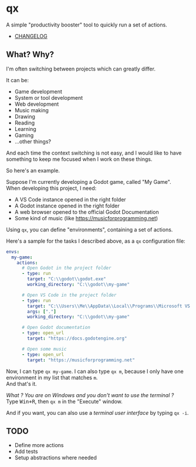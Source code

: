 # qx

A simple "productivity booster" tool to quickly run a set of actions.

- [CHANGELOG](./CHANGELOG.md)

## What? Why?

I'm often switching between projects which can greatly differ.

It can be:

- Game development
- System or tool development
- Web development
- Music making
- Drawing
- Reading
- Learning
- Gaming
- ...other things?

And each time the context switching is not easy, and I would like to have something to keep me focused when I work on these things.

So here's an example.

Suppose I'm currently developing a Godot game, called "My Game".  
When developing this project, I need:

- A VS Code instance opened in the right folder
- A Godot instance opened in the right folder
- A web browser opened to the official Godot Documentation
- Some kind of music (like https://musicforprogramming.net)

Using `qx`, you can define "environments", containing a set of actions.

Here's a sample for the tasks I described above, as a `qx` configuration file:

```yaml
envs:
  my-game:
    actions:
      # Open Godot in the project folder
      - type: run
        target: "C:\\godot\\godot.exe"
        working_directory: "C:\\godot\\my-game"

      # Open VS Code in the project folder
      - type: run
        target: "C:\\Users\\Me\\AppData\\Local\\Programs\\Microsoft VS Code\\Code.exe"
        args: ["."]
        working_directory: "C:\\godot\\my-game"

      # Open Godot documentation
      - type: open_url
        target: "https://docs.godotengine.org"

      # Open some music
      - type: open_url
        target: "https://musicforprogramming.net"
```

Now, I can type `qx my-game`.
I can also type `qx m`, because I only have one environment in my list that matches `m`.  
And that's it.

_What ? You are on Windows and you don't want to use the terminal ?_  
Type <kbd>Win+R</kbd>, then `qx m` in the "Execute" window.

And if you want, you can also use a _terminal user interface_ by typing `qx -i`.

## TODO

- Define more actions
- Add tests
- Setup abstractions where needed